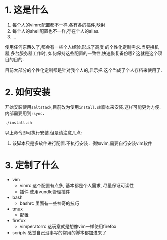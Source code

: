 # 1. 这是什么

1. 每个人的vimrc配置都不一样,各有各的插件,映射
2. 每个人的shell配置也不一样,存在个人的alias.
3. ...

使用任何东西久了,都会有一些个人经验,形成了高度
的个性化定制需求.当更换机器,多台服务器工作时,
如何保持这些配置的一致性,快速恢复备份哪?
这就是这个项目的目的.

目前大部分的个性化定制都是针对我个人的,启示把
这个当成了个人存档来使用了.

# 2. 如何安装

开始安装使用`saltstack`,目前改为使用`install.sh`脚本来安装.这样可能更为方便.内部需要用到`rsync`．

    ./install.sh

以上命令即可执行安装.但是请注意几点:

1. 该脚本只是多软件进行配置.不执行安装．例如vim,需要自行安装vim软件


# 3. 定制了什么

- vim
	- vimrc 这个配置有点多, 基本都是个人需求, 尽量保证可读性
	- 插件 使用vundle管理插件
- bash
	- bashrc 里面有一些神奇的技巧
- tmux
	- 配置
- firefox
	- vimperatorrc 这玩意就是想像vim一样使用firefox
- scripts 感觉自己没事写的常用的脚本都加进来了


